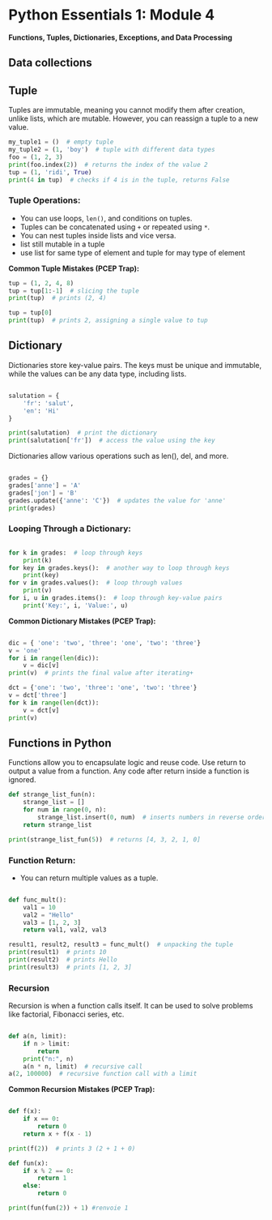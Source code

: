 
# Python Essentials 1: Module 4
**Functions, Tuples, Dictionaries, Exceptions, and Data Processing**

## Data collections 
## Tuple

Tuples are immutable, meaning you cannot modify them after creation, unlike lists, which are mutable. However, you can reassign a tuple to a new value.
```python
my_tuple1 = ()  # empty tuple
my_tuple2 = (1, 'boy')  # tuple with different data types
foo = (1, 2, 3)
print(foo.index(2))  # returns the index of the value 2
tup = (1, 'ridi', True)
print(4 in tup)  # checks if 4 is in the tuple, returns False
```

### Tuple Operations:

- You can use loops, `len()`, and conditions on tuples.
- Tuples can be concatenated using `+` or repeated using `*`.
- You can nest tuples inside lists and vice versa.
- list still mutable in a tuple
- use list for same type of element and tuple for may type of element 

**Common Tuple Mistakes (PCEP Trap):**

```python
tup = (1, 2, 4, 8)
tup = tup[1:-1]  # slicing the tuple
print(tup)  # prints (2, 4)

tup = tup[0]
print(tup)  # prints 2, assigning a single value to tup
```


## Dictionary
Dictionaries store key-value pairs. The keys must be unique and immutable, while the values can be any data type, including lists.

```python

salutation = {
    'fr': 'salut',
    'en': 'Hi'
}

print(salutation)  # print the dictionary
print(salutation['fr'])  # access the value using the key
```
Dictionaries allow various operations such as len(), del, and more.


```python

grades = {}
grades['anne'] = 'A'
grades['jon'] = 'B'
grades.update({'anne': 'C'})  # updates the value for 'anne'
print(grades)
```

### Looping Through a Dictionary:

```python

for k in grades:  # loop through keys
    print(k)
for key in grades.keys():  # another way to loop through keys
    print(key)
for v in grades.values():  # loop through values
    print(v)
for i, u in grades.items():  # loop through key-value pairs
    print('Key:', i, 'Value:', u)
```

**Common Dictionary Mistakes (PCEP Trap):**

```python

dic = { 'one': 'two', 'three': 'one', 'two': 'three'}
v = 'one'
for i in range(len(dic)):
    v = dic[v]
print(v)  # prints the final value after iterating+
```
```python
dct = {'one': 'two', 'three': 'one', 'two': 'three'}
v = dct['three']
for k in range(len(dct)):
    v = dct[v]
print(v) 
```

## Functions in Python

Functions allow you to encapsulate logic and reuse code. Use return to output a value from a function. Any code after return inside a function is ignored.

```python
def strange_list_fun(n):
    strange_list = []
    for num in range(0, n):
        strange_list.insert(0, num)  # inserts numbers in reverse order
    return strange_list

print(strange_list_fun(5))  # returns [4, 3, 2, 1, 0]
```

### Function Return:

- You can return multiple values as a tuple.

```python

def func_mult():
    val1 = 10
    val2 = "Hello"
    val3 = [1, 2, 3]
    return val1, val2, val3

result1, result2, result3 = func_mult()  # unpacking the tuple
print(result1)  # prints 10
print(result2)  # prints Hello
print(result3)  # prints [1, 2, 3]
```

### Recursion

Recursion is when a function calls itself. It can be used to solve problems like factorial, Fibonacci series, etc.

```python

def a(n, limit):
    if n > limit:
        return
    print("n:", n)
    a(n * n, limit)  # recursive call
a(2, 100000)  # recursive function call with a limit
```

**Common Recursion Mistakes (PCEP Trap):**

```python

def f(x):
    if x == 0:
        return 0
    return x + f(x - 1)

print(f(2))  # prints 3 (2 + 1 + 0)
```
```python
def fun(x):
    if x % 2 == 0:
        return 1
    else:
        return 0

print(fun(fun(2)) + 1) #renvoie 1 
```
